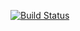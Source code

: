 [![Build Status](https://travis-ci.org/yeison/SetSolver.svg?branch=master)](https://travis-ci.org/yeison/SetSolver)